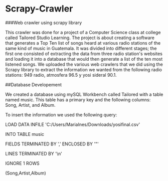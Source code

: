 # Scrapy-Crawler
###Web crawler using scrapy library

This crawler was done for a project of a Computer Science class at college called Tailored Studio Learning.
The project is about creating a software that generates a Top Ten list of songs heard at various radio stations of the same kind of music in Guatemala. It was divided into different stages; the first one consisted of extracting the data from three radio station's websites and loading it into a database that would then generate a list of the ten most listened songs.
We uploaded the various web crawlers that we did using the Scrapy library to extract the information we wanted from the following radio stations: 949 radio, atmosfera 96.5 y yosi sideral 90.1.


##Database Developement

We created a database using mySQL Workbench called Tailored with a table named music. This table has a primary key and the following columns: Song, Artist, and Album.

To insert the information we used the following query:

LOAD DATA INFILE 'C:/Users/MariaInes/Downloads/yosifinal.csv'

INTO TABLE music

FIELDS TERMINATED BY ',' ENCLOSED BY '"'

LINES TERMINATED BY '\n'

IGNORE 1 ROWS

(Song,Artist,Album)
